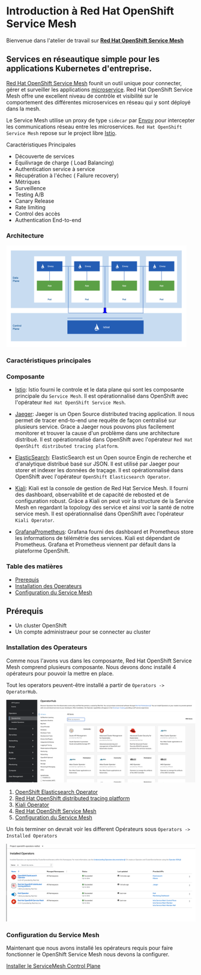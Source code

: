 # Introduction à Red Hat OpenShift Service Mesh

Bienvenue dans l'atelier de travail sur [**Red Hat OpenShift Service Mesh**](https://www.redhat.com/en/technologies/cloud-computing/openshift/what-is-openshift-service-mesh#:~:text=Red%20Hat%C2%AE%20OpenShift%C2%AE,microservices%20in%20your%20service%20mesh.)


## Services en réseautique simple pour les applications Kubernetes d'entreprise.
[Red Hat OpenShift Service Mesh](https://www.redhat.com/en/technologies/jboss-middleware/codeready-workspaces) founit un outil unique pour connecter, gérer et surveiller les applications [microservice](https://www.redhat.com/fr/topics/microservices/what-are-microservices). Red Hat OpenShift Service Mesh offre une excellent niveau de contrôle et visibilité sur le comportement des différentes microservices en réseau qui y sont déployé dans la mesh. 

Le Service Mesh utilise un proxy de type `sidecar` par [Envoy](https://www.envoyproxy.io/) pour intercepter les communications réseau entre les microservices. `Red Hat OpenShift Service Mesh` repose sur le project libre 
[Istio](https://istio.io/).


Caractéristiques Principales

* Découverte de services
* Équilivrage de charge ( Load Balancing)
* Authentication service à service
* Récupération à l'échec ( Failure recovery)
* Métriques 
* Surveillence
* Testing A/B
* Canary Release
* Rate limiting
* Control des accès
* Authentication End-to-end

### Architecture

![Architecture](docs/images/ossm-control-data-plane.png)
### Caractéristiques principales

### Composante

* [Istio](https://istio.io/): Istio fourni le controle et le data plane qui sont les composante principale du `Service Mesh`. Il est opérationnalisé dans OpenShift avec l'opérateur `Red Hat OpenShift Service Mesh`.

* [Jaeger](https://www.jaegertracing.io/): Jaeger is un Open Source distributed tracing application. Il nous permet de tracer end-to-end une requête de façon centralisé sur plusieurs service. Grace a Jaeger nous pouvons plus facilement monitorer et trouver la cause d'un problème dans une architecture distribué. Il est opérationnalisé dans OpenShift avec l'opérateur `Red Hat OpenShift distributed tracing platform`.

* [ElasticSearch](https://www.elastic.co/): ElasticSearch est un Open source Engin de recherche et d'analytique distribué basé sur JSON. Il est utilisé par Jaeger pour storer et indexer les données de traçage.
Il est opérationnalisé dans OpenShift avec l'opérateur `OpenShift Elasticsearch Operator`.

* [Kiali](https://kiali.io/): Kiali est la console de gestion de Red Hat Service Mesh. Il fourni des dashboard, observabilité et de capacité de rebosted et de configuration robust. Grâce a Kiali on peut voir la structure de la Service Mesh en regardant la topology des service et ainsi voir la santé de notre service mesh. Il est opérationnalisé dans OpenShift avec l'opérateur `Kiali Operator`.

* [Grafana](https://grafana.com/)[Prometheus](https://prometheus.io/): Grafana fourni des dashboard et Prometheus store les informations de télémétrie des services. Kiali est dépendant de Prometheus. Grafana et Prometheus viennent par défault dans la plateforme OpenShift.



### Table des matières
 * [Prerequis](#prerequis)
 * [Installation des Operateurs](#installation-des-operateurs)
 * [Configuration du Service Mesh](#configuration-du-service-mesh)
 
 ## Prérequis

 * Un cluster OpenShift
 * Un compte administraeur pour se connecter au cluster


### Installation des Operateurs

Comme nous l'avons vus dans les composante, Red Hat OpenShift Service Mesh comprend plusieurs composante. Nous devons donc installé 4 opérateurs pour pouvoir la mettre en place.

Tout les operators peuvent-être installé a partir de `Operators -> OperatorHub`. 

![Operator Hub](docs/images/operator-hub.png)


1. [OpenShift Elasticsearch Operator](docs/install-elastic-operator.md)
2. [Red Hat OpenShift distributed tracing platform](docs/install-jaeger-operator.md)
3. [Kiali Operator](docs/install-kiali-operator.md)
4. [Red Hat OpenShift Service Mesh](docs/install-ossm-operator.md)
5. [Configuration du Service Mesh](#configuration-du-service-mesh)

Un fois terminer on devrait voir les different Opérateurs sous `Operators -> Installed Operators`

![Installed Operators](docs/images/all-operator.png)

### Configuration du Service Mesh

Maintenant que nous avons installé les opérateurs requis pour faire fonctionner le OpenShift Service Mesh nous devons la configurer.

[Installer le ServiceMesh Control Plane](configure-ossm.md)
